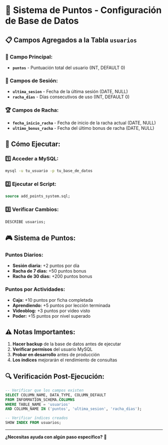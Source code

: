 # 🎯 Sistema de Puntos - Configuración de Base de Datos

## 📋 **Campos Agregados a la Tabla `usuarios`**

### 🔢 **Campo Principal:**
- **`puntos`** - Puntuación total del usuario (INT, DEFAULT 0)

### 📅 **Campos de Sesión:**
- **`ultima_sesion`** - Fecha de la última sesión (DATE, NULL)
- **`racha_dias`** - Días consecutivos de uso (INT, DEFAULT 0)

### 🏆 **Campos de Racha:**
- **`fecha_inicio_racha`** - Fecha de inicio de la racha actual (DATE, NULL)
- **`ultimo_bonus_racha`** - Fecha del último bonus de racha (DATE, NULL)

## 🚀 **Cómo Ejecutar:**

### 1️⃣ **Acceder a MySQL:**
```bash
mysql -u tu_usuario -p tu_base_de_datos
```

### 2️⃣ **Ejecutar el Script:**
```sql
source add_points_system.sql;
```

### 3️⃣ **Verificar Cambios:**
```sql
DESCRIBE usuarios;
```

## 🎮 **Sistema de Puntos:**

### **Puntos Diarios:**
- **Sesión diaria:** +2 puntos por día
- **Racha de 7 días:** +50 puntos bonus
- **Racha de 30 días:** +200 puntos bonus

### **Puntos por Actividades:**
- **Caja:** +10 puntos por ficha completada
- **Aprendiendo:** +5 puntos por lección terminada
- **Videoblog:** +3 puntos por video visto
- **Poder:** +15 puntos por nivel superado

## ⚠️ **Notas Importantes:**

1. **Hacer backup** de la base de datos antes de ejecutar
2. **Verificar permisos** del usuario MySQL
3. **Probar en desarrollo** antes de producción
4. **Los índices** mejorarán el rendimiento de consultas

## 🔍 **Verificación Post-Ejecución:**

```sql
-- Verificar que los campos existen
SELECT COLUMN_NAME, DATA_TYPE, COLUMN_DEFAULT 
FROM INFORMATION_SCHEMA.COLUMNS 
WHERE TABLE_NAME = 'usuarios' 
AND COLUMN_NAME IN ('puntos', 'ultima_sesion', 'racha_dias');

-- Verificar índices creados
SHOW INDEX FROM usuarios;
```

---

**¿Necesitas ayuda con algún paso específico?** 🚀
















